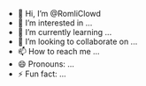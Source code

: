 - 👋 Hi, I’m @RomliClowd
- 👀 I’m interested in ...
- 🌱 I’m currently learning ...
- 💞️ I’m looking to collaborate on ...
- 📫 How to reach me ...
- 😄 Pronouns: ...
- ⚡ Fun fact: ...

<!---
RomliClowd/RomliClowd is a ✨ special ✨ repository because its `README.md` (this file) appears on your GitHub profile.
You can click the Preview link to take a look at your changes.
--->
